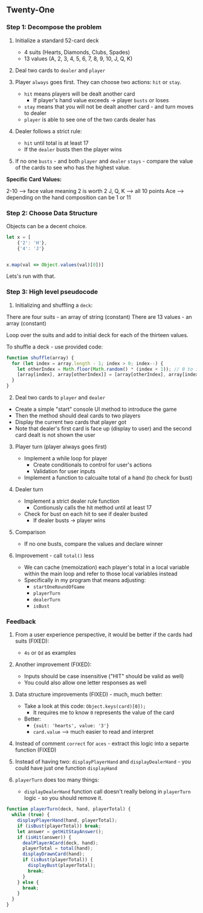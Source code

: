 
## Twenty-One

### Step 1: Decompose the problem

1. Initialize a standard 52-card deck
    * 4 suits (Hearts, Diamonds, Clubs, Spades)
    * 13 values (A, 2, 3, 4, 5, 6, 7, 8, 9, 10, J, Q, K)

2. Deal two cards to `dealer` and `player`

3. Player `always` goes first. They can choose two actions: `hit` or `stay`. 
    * `hit` means players will be dealt another card
        * If player's hand value exceeds -> player `busts` or loses
    * `stay` means that you will not be dealt another card - and turn moves to dealer
    * `player` is able to see one of the two cards dealer has 

4. Dealer follows a strict rule:
    * `hit` until total is at least 17
    * If the `dealer` busts then the player wins

5. If no one `busts` - and both `player` and `dealer` `stays` - compare the value of the cards to see who has the highest value.

**Specific Card Values:**

2-10 --> face value meaning 2 is worth 2
J, Q, K --> all 10 points
Ace --> depending on the hand composition can be 1 or 11


### Step 2: Choose Data Structure

Objects can be a decent choice.

```javascript
let x = [
    {'2': 'H'}, 
    {'4': 'J'}


x.map(val => Object.values(val)[0])]
```

Lets's run with that.


### Step 3: High level pseudocode

1. Initializing and shuffling a `deck`:

There are four suits - an array of string (constant)
There are 13 values - an array (constant)

Loop over the suits and add to initial deck for each of the thirteen values.

To shuffle a deck - use provided code:

```javascript
function shuffle(array) {
  for (let index = array.length - 1; index > 0; index--) {
    let otherIndex = Math.floor(Math.random() * (index + 1)); // 0 to index
    [array[index], array[otherIndex]] = [array[otherIndex], array[index]]; // swap elements
  }
}
```

2. Deal two cards to `player` and `dealer`

* Create a simple "start" console UI method to introduce the game
* Then the method should deal cards to two players
* Display the current two cards that player got
* Note that dealer's first card is face up (display to user) and the second card dealt is not shown the user

3. Player turn (player always goes first)
    * Implement a while loop for player
        * Create conditionals to control for user's actions
        * Validation for user inputs
    * Implement a function to calcualte total of a hand (to check for bust)

4. Dealer turn
    * Implement a strict dealer rule function
        * Contionusly calls the hit method until at least 17
    * Check for bust on each hit to see if dealer busted
        * If dealer busts -> player wins

5. Comparison
    * If no one busts, compare the values and declare winner

6. Improvement - call `total()` less
    * We can cache (memoization) each player's total in a local variable within the main loop and refer to those local variables instead
    * Specifically in my program that means adjusting:
        * `startOneRoundOfGame`
        * `playerTurn`
        * `dealerTurn`
        * `isBust`


### Feedback

1. From a user experience perspective, it would be better if the cards had suits (FIXED):
    * `4s` or `Qd` as examples

2. Another improvement (FIXED):
    * Inputs should be case insensitive ("HIT" should be valid as well)
    * You could also allow one letter responses as well

3. Data structure improvements (FIXED) - much, much better:
    * Take a look at this code: `Object.keys(card)[0]);`
        * It requires me to know `0` represents the value of the card
    * Better:
        * `{suit: 'hearts', value: '3'}`
        * `card.value` --> much easier to read and interpret

4. Instead of comment `correct` for `aces` - extract this logic into a separte function (FIXED)

5. Instead of having two: `displayPlayerHand` and `displayDealerHand` - you could have just one function `displayHand`

6. `playerTurn` does too many things:
    * `displayDealerHand` function call doesn't really belong in `playerTurn` logic - so you should remove it.

```javascript
function playerTurn(deck, hand, playerTotal) {
  while (true) {
    displayPlayerHand(hand, playerTotal);
    if (isBust(playerTotal)) break;
    let answer = getHitStayAnswer();
    if (isHit(answer)) {
      dealPlayerACard(deck, hand);
      playerTotal = total(hand);
      displayDrawnCard(hand);
      if (isBust(playerTotal)) {
        displayBust(playerTotal);
        break;
      }
    } else {
      break;
    }
  }
}
```